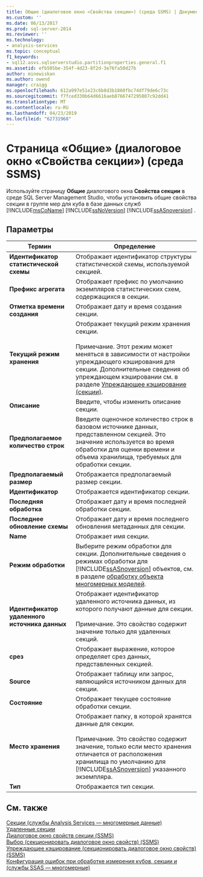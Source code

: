 ```yaml
---
title: Общие (диалоговое окно «Свойства секции») (среда SSMS) | Документация Майкрософт
ms.custom: ''
ms.date: 06/13/2017
ms.prod: sql-server-2014
ms.reviewer: ''
ms.technology:
- analysis-services
ms.topic: conceptual
f1_keywords:
- sql12.asvs.sqlserverstudio.partitionproperties.general.f1
ms.assetid: efb505be-354f-4d23-8f2d-3e76fa50d27b
author: minewiskan
ms.author: owend
manager: craigg
ms.openlocfilehash: 612a997e51e23c6b8d3b1860fbc74df79de6c73c
ms.sourcegitcommit: f7fced330b64d6616aeb8766747295807c92dd41
ms.translationtype: MT
ms.contentlocale: ru-RU
ms.lasthandoff: 04/23/2019
ms.locfileid: "62731968"
---
```

# <a name="general-partition-properties-dialog-box-ssms"></a>Страница «Общие» (диалоговое окно «Свойства секции») (среда SSMS)
  Используйте страницу **Общие** диалогового окна **Свойства секции** в среде SQL Server Management Studio, чтобы установить общие свойства секции в группе мер для куба в базе данных служб [!INCLUDE[msCoName](../includes/msconame-md.md)] [!INCLUDE[ssNoVersion](../includes/ssnoversion-md.md)] [!INCLUDE[ssASnoversion](../includes/ssasnoversion-md.md)] .  
  
## <a name="options"></a>Параметры  
  
|Термин|Определение|  
|----------|----------------|  
|**Идентификатор статистической схемы**|Отображает идентификатор структуры статистической схемы, используемой секцией.|  
|**Префикс агрегата**|Отображает префикс по умолчанию экземпляров статистических схем, содержащихся в секции.|  
|**Отметка времени создания**|Отображает дату и время создания секции.|  
|**Текущий режим хранения**|Отображает текущий режим хранения секции.<br /><br /> Примечание. Этот режим может меняться в зависимости от настройки упреждающего кэширования для секции. Дополнительные сведения об упреждающем кэшировании см. в разделе [Упреждающее кэширование (секции)](multidimensional-models-olap-logical-cube-objects/partitions-proactive-caching.md).|  
|**Описание**|Введите, чтобы изменить описание секции.|  
|**Предполагаемое количество строк**|Введите оценочное количество строк в базовом источнике данных, представленном секцией. Это значение используется во время обработки для оценки времени и объема хранилища, требуемых для обработки секции.|  
|**Предполагаемый размер**|Отображается предполагаемый размер секции.|  
|**Идентификатор**|Отображается идентификатор секции.|  
|**Последняя обработка**|Отображает дату и время последней обработки секции.|  
|**Последнее обновление схемы**|Отображает дату и время последнего обновления метаданных для секции.|  
|**Name**|Отображает имя секции.|  
|**Режим обработки**|Выберите режим обработки для секции. Дополнительные сведения о режимах обработки для [!INCLUDE[ssASnoversion](../includes/ssasnoversion-md.md)] объектов, см. в разделе [обработку объекта многомерных моделей](multidimensional-models/processing-a-multidimensional-model-analysis-services.md).|  
|**Идентификатор удаленного источника данных**|Отображает идентификатор удаленного источника данных, из которого получают данные для секции.<br /><br /> Примечание. Это свойство содержит значение только для удаленных секций.|  
|**срез**|Отображает выражение, которое определяет срез данных, представленных секцией.|  
|**Source**|Отображает таблицу или запрос, являющийся источником данных для секции.|  
|**Состояние**|Отображает текущее состояние обработки секции.|  
|**Место хранения**|Отображает папку, в которой хранятся данные для секции.<br /><br /> Примечание. Это свойство содержит значение, только если место хранения отличается от расположения хранилища по умолчанию для [!INCLUDE[ssASnoversion](../includes/ssasnoversion-md.md)] указанного экземпляра.|  
|**Тип**|Отображается тип секции.|  
  
## <a name="see-also"></a>См. также  
 [Секции (службы Analysis Services — многомерные данные)](multidimensional-models-olap-logical-cube-objects/partitions-analysis-services-multidimensional-data.md)   
 [Удаленные секции](multidimensional-models-olap-logical-cube-objects/partitions-remote-partitions.md)   
 [Диалоговое окно свойств секции &#40;SSMS&#41;](partition-properties-dialog-box-ssms.md)   
 [Выбор &#40;секционировать диалоговое окно свойств&#41; &#40;SSMS&#41;](selection-partition-properties-dialog-box-ssms.md)   
 [Упреждающее кэширование &#40;секционировать диалоговое окно свойств&#41; &#40;SSMS&#41;](proactive-caching-partition-properties-dialog-box-ssms.md)   
 [Конфигурация ошибок при обработке измерения кубов, секции и &#40;службы SSAS — многомерные&#41;](multidimensional-models/error-configuration-for-cube-partition-and-dimension-processing.md)  
  
  
